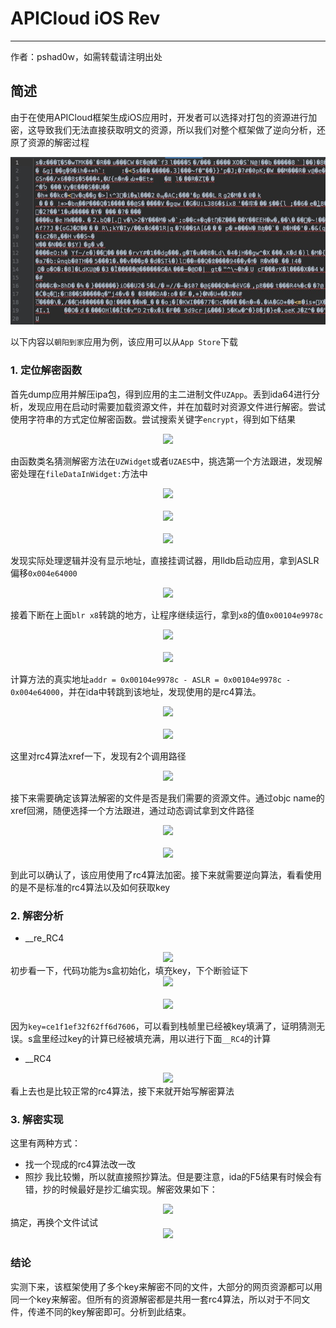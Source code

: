 # APICloud iOS Rev

---
作者：pshad0w，如需转载请注明出处

## 简述
由于在使用APICloud框架生成iOS应用时，开发者可以选择对打包的资源进行加密，这导致我们无法直接获取明文的资源，所以我们对整个框架做了逆向分析，还原了资源的解密过程
<div align=center><img src="./image/apicloud-1.jpg"/></div>

以下内容以`朝阳到家`应用为例，该应用可以从`App Store`下载

<!--more-->

### 1. 定位解密函数
首先dump应用并解压ipa包，得到应用的主二进制文件`UZApp`。丢到ida64进行分析，发现应用在启动时需要加载资源文件，并在加载时对资源文件进行解密。尝试使用字符串的方式定位解密函数。尝试搜索关键字`encrypt`，得到如下结果
<div align=center><img src="/image/apicloud-2.jpg"/></div>

由函数类名猜测解密方法在`UZWidget`或者`UZAES`中，挑选第一个方法跟进，发现解密处理在`fileDataInWidget:`方法中
<div align=center><img src="/image/apicloud-3.jpg"/></div><br>
<div align=center><img src="/image/apicloud-4.jpg"/></div><br>
<div align=center><img src="/image/apicloud-5.jpg"/></div>

发现实际处理逻辑并没有显示地址，直接挂调试器，用lldb启动应用，拿到ASLR偏移`0x004e64000`
<div align=center><img src="/image/apicloud-6.jpg"/></div>

接着下断在上面`blr x8`转跳的地方，让程序继续运行，拿到`x8`的值`0x00104e9978c`
<div align=center><img src="/image/apicloud-7.jpg"/></div><br>
<div align=center><img src="/image/apicloud-8.jpg"/></div>

计算方法的真实地址`addr = 0x00104e9978c - ASLR = 0x00104e9978c - 0x004e64000`，并在ida中转跳到该地址，发现使用的是rc4算法。
<div align=center><img src="/image/apicloud-9.jpg"/></div><br>
<div align=center><img src="/image/apicloud-10.jpg"/></div>

这里对rc4算法xref一下，发现有2个调用路径
<div align=center><img src="/image/apicloud-11.jpg"/></div>

接下来需要确定该算法解密的文件是否是我们需要的资源文件。通过objc name的xref回溯，随便选择一个方法跟进，通过动态调试拿到文件路径
<div align=center><img src="/image/apicloud-12.jpg"/></div><br>
<div align=center><img src="/image/apicloud-13.jpg"/></div>

到此可以确认了，该应用使用了rc4算法加密。接下来就需要逆向算法，看看使用的是不是标准的rc4算法以及如何获取key
### 2. 解密分析
- __re_RC4
<div align=center><img src="/image/apicloud-14.jpg"/></div>
初步看一下，代码功能为s盒初始化，填充key，下个断验证下
<div align=center><img src="/image/apicloud-15.jpg"/></div><br>
<div align=center><img src="/image/apicloud-16.jpg"/></div>

因为`key=ce1f1ef32f62ff6d7606`，可以看到栈帧里已经被key填满了，证明猜测无误。s盒里经过key的计算已经被填充满，用以进行下面`__RC4`的计算
- __RC4
<div align=center><img src="/image/apicloud-17.jpg"/></div>
看上去也是比较正常的rc4算法，接下来就开始写解密算法

### 3. 解密实现
这里有两种方式：
- 找一个现成的rc4算法改一改
- 照抄
我比较懒，所以就直接照抄算法。但是要注意，ida的F5结果有时候会有错，抄的时候最好是抄汇编实现。解密效果如下：
<div align=center><img src="/image/apicloud-18.jpg"/></div>
搞定，再换个文件试试
<div align=center><img src="/image/apicloud-19.jpg"/></div>

### 结论
实测下来，该框架使用了多个key来解密不同的文件，大部分的网页资源都可以用同一个key来解密。但所有的资源解密都是共用一套rc4算法，所以对于不同文件，传递不同的key解密即可。分析到此结束。

